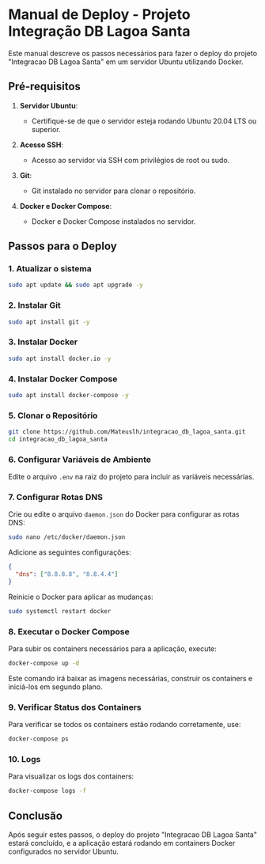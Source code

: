 
# Manual de Deploy - Projeto Integração DB Lagoa Santa

Este manual descreve os passos necessários para fazer o deploy do projeto "Integracao DB Lagoa Santa" em um servidor Ubuntu utilizando Docker.

## Pré-requisitos

1. **Servidor Ubuntu**:
   - Certifique-se de que o servidor esteja rodando Ubuntu 20.04 LTS ou superior.

2. **Acesso SSH**:
   - Acesso ao servidor via SSH com privilégios de root ou sudo.

3. **Git**:
   - Git instalado no servidor para clonar o repositório.

4. **Docker e Docker Compose**:
   - Docker e Docker Compose instalados no servidor.

## Passos para o Deploy

### 1. Atualizar o sistema

```bash
sudo apt update && sudo apt upgrade -y
```

### 2. Instalar Git

```bash
sudo apt install git -y
```

### 3. Instalar Docker

```bash
sudo apt install docker.io -y
```

### 4. Instalar Docker Compose

```bash
sudo apt install docker-compose -y
```

### 5. Clonar o Repositório

```bash
git clone https://github.com/Mateuslh/integracao_db_lagoa_santa.git
cd integracao_db_lagoa_santa
```

### 6. Configurar Variáveis de Ambiente

Edite o arquivo `.env` na raiz do projeto para incluir as variáveis necessárias. 

### 7. Configurar Rotas DNS

Crie ou edite o arquivo `daemon.json` do Docker para configurar as rotas DNS:

```bash
sudo nano /etc/docker/daemon.json
```

Adicione as seguintes configurações:

```json
{
  "dns": ["8.8.8.8", "8.8.4.4"]
}
```

Reinicie o Docker para aplicar as mudanças:

```bash
sudo systemctl restart docker
```

### 8. Executar o Docker Compose

Para subir os containers necessários para a aplicação, execute:

```bash
docker-compose up -d
```

Este comando irá baixar as imagens necessárias, construir os containers e iniciá-los em segundo plano.

### 9. Verificar Status dos Containers

Para verificar se todos os containers estão rodando corretamente, use:

```bash
docker-compose ps
```

### 10. Logs

Para visualizar os logs dos containers:

```bash
docker-compose logs -f
```

## Conclusão

Após seguir estes passos, o deploy do projeto "Integracao DB Lagoa Santa" estará concluído, e a aplicação estará rodando em containers Docker configurados no servidor Ubuntu.
